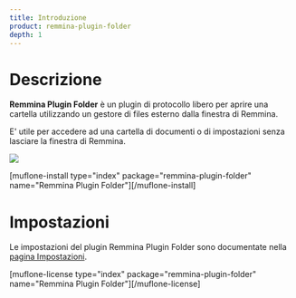 ```yaml
---
title: Introduzione
product: remmina-plugin-folder
depth: 1
---
```


# Descrizione

**Remmina Plugin Folder** è un plugin di protocollo libero per aprire una cartella utilizzando un gestore di files esterno dalla finestra di Remmina.

E' utile per accedere ad una cartella di documenti o di impostazioni senza lasciare la finestra di Remmina.

![](/resources/remmina-plugin-folder/archive/latest/italian/general.png?classes=center)

[muflone-install type="index" package="remmina-plugin-folder" name="Remmina Plugin Folder"][/muflone-install]

# Impostazioni
Le impostazioni del plugin Remmina Plugin Folder sono documentate nella [pagina Impostazioni](../settings).

[muflone-license type="index" package="remmina-plugin-folder" name="Remmina Plugin Folder"][/muflone-license]
